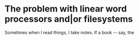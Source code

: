 # The problem with linear word processors and|or filesystems

Sometimes when I read things, I take notes. If a book -- say, the 